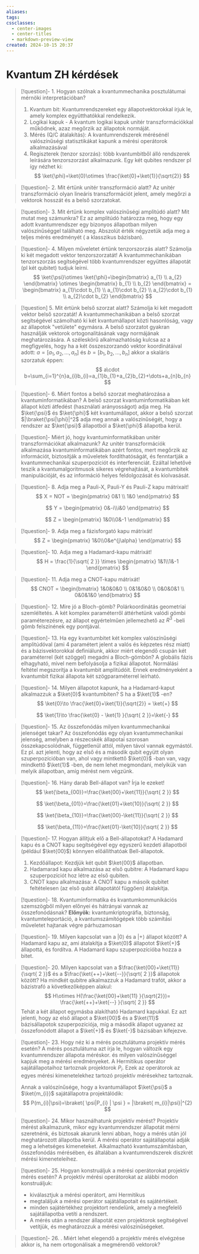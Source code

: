 ```yaml
---
aliases: 
tags: 
cssclasses:
  - center-images
  - center-titles
  - markdown-preview-view
created: 2024-10-15 20:37
---
```






# Kvantum ZH kérdések

>[!question]- 1. Hogyan szólnak a kvantummechanika posztulátumai mérnöki interpretációban?
>1. Kvantum bit: Kvantumrendszereket egy állapotvektorokkal írjuk le, amely komplex együtthatókkal rendelkezik.
>2. Logikai kapuk - A kvantum logikai kapuk unitér transzformációkkal működnek, azaz megőrzik az állapotok normáját.
>3. Mérés (Q/C átalakítás): A kvantumrendszerek mérésénél valószínűségi statisztikákat kapunk a mérési operátorok alkalmazásával
>4. Regiszterek (tenzor szorzás): több kvantumbitből álló rendszerek leírására tenzorszorzást alkalmazunk. Egy két qubites rendszer pl így nézhet ki:
>   $$
> \ket{\phi}=\ket{0}\otimes \frac{\ket{0}+\ket{1}}{\sqrt{2}}  
>$$

>[!question]- 2. Mit értünk unitér transzformáció alatt?
>Az unitér transzformáció olyan lineáris transzformációt jelent, amely megőrzi a vektorok hosszát és a belső szorzatokat.

>[!question]- 3. Mit értünk komplex valószínűségi amplitúdó alatt? Mit mutat meg számunkra?
>Ez az amplitúdó határozza meg, hogy egy adott kvantumrendszer egy bizonyos állapotban milyen valószínűséggel található meg. Abszolút érték négyzetük adja meg a teljes mérés eredményét ( a klasszikus bázisban).

>[!question]- 4. Milyen műveletet értünk tenzorszorzás alatt? Számolja ki két megadott vektor tenzorszorzatát!
>A kvantummechanikában tenzorszorzás segítségével több kvantumrendszer együttes állapotát (pl két qubitet) tudjuk leírni. 
> $$
> \ket{\psi}\otimes \ket{\phi}=\begin{bmatrix}
> a_{1} \\
>a_{2}
>\end{bmatrix} \otimes \begin{bmatrix}
> b_{1} \\
>b_{2}
>\end{bmatrix} = \begin{bmatrix}
>a_{1}\cdot b_{1} \\
>a_{1}\cdot b_{2} \\
>a_{2}\cdot b_{1} \\
>a_{2}\cdot b_{2}
\end{bmatrix}
>$$

>[!question] 5. Mit értünk belső szorzat alatt? Számolja ki két megadott vektor belső szorzatát!
>A kvantummechanikában a belső szorzat segítségével számolható ki
 két kvantumállapot közti hasonlóság, vagy az állapotok "vetülete" egymásra. A belső szorzatot gyakran használják vektorok ortogonalitásának vagy normájának meghatározására. A széleskörű alkalmazhatóság kulcsa az a megfigyelés, hogy ha a két összeszorzandó vektor koordinátáival adott:
> $a=[a_{1},a_{2},\dots,a_{n}]$ és $b=[b_{1},b_{2},\dots,b_{n}]$ akkor a skaláris szorzatuk éppen:
> $$
 a\cdot b=\sum_{i=1}^{n}a_{i}b_{i}=a_{1}b_{1}+a_{2}b_{2}+\dots+a_{n}b_{n}
>$$

>[!question]- 6. Miért fontos a belső szorzat meghatározása a kvantuminformatikában?
>A belső szorzat kvantuminformatikában két állapot közti átfedést (használati arányosságot) adja meg. Ha $\ket{\psi}$ és $\ket{\phi}$ két kvantumállapot, akkor a belső szorzat $|\braket{\psi|\phi}|^2$ adja meg annak a valószínűségét, hogy a rendszer az $\ket{\psi}$ állapotból a $\ket{\phi}$ állapotba kerül.

>[!question]- Miért jó, hogy kvantuminformatikában unitér transzformációkat alkalmazunk?
>Az unitér transzformációk alkalmazása kvantuminformatikában azért fontos, mert megőrzik az információt, biztosítják a műveletek fordíthatóságát, és fenntartják a kvantummechanikai szuperpozíciót és interferenciát. Ezáltal lehetővé teszik a kvantumalgoritmusok sikeres végrehajtását, a kvantumbitek manipulációját, és az információ helyes feldolgozását és kiolvasását.

>[!question]- 8. Adja meg a Pauli-X, Pauli-Y és Pauli-Z kapu mátrixait!
> $$
> X = NOT = \begin{pmatrix}
>0&1 \\
>1&0
>\end{pmatrix}
>$$
>
>$$
>Y = \begin{pmatrix}
>0&-i\\i&0
>\end{pmatrix}
>$$
>
>$$
>Z = \begin{pmatrix}
>1&0\\0&-1
>\end{pmatrix}
>$$ 

>[!question]- 9. Adja meg a fázisforgató kapu mátrixát!
> $$
> Z = \begin{pmatrix}
> 1&0\\0&e^{j\alpha}
>\end{pmatrix}
>$$

>[!question]- 10. Adja meg a Hadamard-kapu mátrixát!
> $$
> H = \frac{1}{\sqrt{ 2 }} \times \begin{pmatrix}
>1&1\\1&-1
>\end{pmatrix}
>$$

>[!question]- 11. Adja meg a CNOT-kapu mátrixát!
> $$
> CNOT = \begin{bmatrix}
> 1&0&0&0 \\ 0&1&0&0 \\ 0&0&0&1 \\ 0&0&1&0
>\end{bmatrix}
>$$

>[!question]- 12. Mire jó a Bloch-gömb?
>Polárkoordinátás geometriai szemléltetés. A két komplex paraméterről áttérhetünk valódi gömbi paraméterezésre, az állapot egyértelműen jellemezhető az $R^3$ -beli gömb felszínének egy pontjával.

>[!question]- 13. Ha egy kvantumbitet két komplex valószínűségi amplitúdóval (ami 4 paramétert jelent a valós és képzetes rész miatt) és a bázisvektorokkal definiálunk, akkor miért elegendő csupán két paraméterrel (két szöggel) megadni a Bloch-gömbön?
>A globális fázis elhagyható, mivel nem befolyásolja a fizikai állapotot.
>Normálási feltétel megszorítja a kvantumbit amplitúdóit.
>Ennek eredményeként a kvantumbit fizikai állapota két szögparaméterrel leírható.

>[!question]- 14. Milyen állapotot kapunk, ha a Hadamard-kaput alkalmazzuk a $\ket{0}$ kvantumbiten? S ha a $\ket{1}$ -en?
> $$
> \ket{0}\to \frac{\ket{0}+\ket{1}}{\sqrt{2}} = \ket{+}  
>$$
>
>$$
>\ket{1}\to \frac{\ket{0} - \ket{1} }{\sqrt{ 2 }}=\ket{-}  
>$$

>[!question]- 15. Az összefonódás milyen kvantummechanikai jelenséget takar?
>Az összefonódás egy olyan kvantummechanikai jelenség, amelyben a részecskék állapotai szorosan összekapcsolódnak, függetlenül attól, milyen távol vannak egymástól. Ez pl. azt jelenti, hogy az első és a második qubit együtt olyan szuperpozícióban van, ahol vagy mintkettő $\ket{0}$ -ban van, vagy mindkettő $\ket{1}$ -ben, de nem lehet megmondani, melyikük van melyik állapotban, amíg mérést nem végzünk.

>[!question]- 16. Hány darab Bell-állapot van? Írja le ezeket!
> $$
>\ket{\beta_{00}}=\frac{\ket{00}+\ket{11}}{\sqrt{ 2 }}  
>$$
>
>$$
>\ket{\beta_{01}}=\frac{\ket{01}+\ket{10}}{\sqrt{ 2 }}
>$$
>
>$$
>\ket{\beta_{10}}=\frac{\ket{00}-\ket{11}}{\sqrt{ 2 }} 
>$$
>
>$$
>\ket{\beta_{11}}=\frac{\ket{01}-\ket{10}}{\sqrt{ 2 }}
>$$
>

 >[!question]- 17. Hogyan állítjuk elő a Bell-állapotokat?
 >A Hadamard kapu és a CNOT kapu segítségével egy egyszerű kezdeti állapotból (például $\ket{00}$) könnyen előállíthatóak Bell-állapotok.
 >1. Kezdőállapot: Kezdjük két qubit $\ket{00}$ állapotban.
 >2. Hadamarad kapu alkalmazása az első qubitre: A Hadamard kapu szuperpozíciót hoz létre az első qubiten.
 >3. CNOT kapu alkalmazása: A CNOT kapu a másoik qubitet feltételesen (az első qubit állapotától függően) átalakítja.
 
 >[!question]- 18. Kvantuminformatika és kvantumkommunikációs szemszögből milyen előnyei és hátrányai vannak az összefonódásnak?
 >**Előnyök:** kvantumkriptográfia, biztonság, kvantumteleportáció, a kvantumszámítógépek több számítási műveletet hajtanak végre párhuzamosan
 
 >[!question]- 19. Milyen kapcsolat van a |0⟩ és a |+⟩ állapot között?
 >A Hadamard kapu az, ami átalakítja a $\ket{0}$ állapotot $\ket{+}$ állapottá, és fordítva. A Hadamard kapu szuperpozícióba hozza a bitet.
 
 >[!question]- 20. Milyen kapcsolat van a $\frac{\ket{00}+\ket{11}}{\sqrt{ 2 }}$ és a $\frac{\ket{++}+\ket{--}}{\sqrt{ 2 }}$ állapotok között?
 >Ha mindkét qubitre alkalmazzuk a Hadamard trafót, akkor a bázistrafó a következőképpen alakul:
 > $$
> H\otimes H(\frac{\ket{00}+\ket{11}  }{\sqrt{2}})= \frac{\ket{++}+\ket{--}  }{\sqrt{ 2 }}
>$$
>Tehát a két állapot egymásba alakítható Hadamard kapukkal. Ez azt jelenti, hogy az első állapot a $\ket{00}$ és a $\ket{11}$ bázisállapotok szuperpozíciója, míg a második állapot ugyanez az összefonódott állapot a $\ket{+}$ és $\ket{-}$ bázisában kifejezve.

>[!question]- 23. Hogy néz ki a mérés posztulátuma projektív mérés esetén?
>A mérés posztulátuma azt írja le, hogyan változik egy kvantumrendszer állapota méréskor. és milyen valószínűséggel kapjuk meg a mérési eredményeket. A Hermitikus operátor sajátállapotaihoz tartoznak projektorok $P_{i}$. Ezek az operátorok az egyes mérési kimenetelekhez tartozó projektív mérésekhez tartoznak.
>
>Annak a valószínűsége, hogy a kvantumállapot $\ket{\psi}$ a $\ket{m_{i}}$ sajátállapotra projektálódik:
> $$
> P(m_{i}|\psi)=\braket{ \psi|P_{i} | \psi } = |\braket{  m_{i}|\psi}|^{2}
>$$ 

>[!question]- 24. Mikor használhatunk projektív mérést?
>Projektív mérést alkalmazunk, mikor egy kvantumrendszer állapotát mérni szeretnénk, és biztosak akarunk lenni abban, hogy a mérés után jól meghatározott állapotba kerül. A mérési operátor sajátállapotai adják meg a lehetséges kimeneteket. Alkalmazható kvantumszámításban, összefonódás mérésében, és általában a kvantumrendszerek diszkrét mérési kimeneteleihez.

>[!question]- 25. Hogyan konstruáljuk a mérési operátorokat projektív mérés esetén?
>A projektív mérési operátorokat az alábbi módon konstruáljuk:
>- kiválasztjuk a mérési operátort, ami Hermitikus
>- megtaláljuk a mérési operátor sajátállapotait és sajátértékeit.
>- minden sajátértékhez projektort rendelünk, amely a megfelelő sajátállapotba vetíti a rendszert.
>- A mérés után a rendszer állapotát ezen projektorok segítségével vetítjük, és meghatározzuk a mérési valószínűségeket.

>[!question]- 26. . Miért lehet elegendő a projektív mérés elvégzése akkor is, ha nem ortogonálisak a megmérendő vektorok?
>